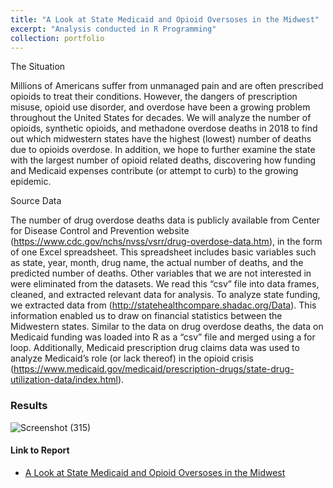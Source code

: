 ```yaml
---
title: "A Look at State Medicaid and Opioid Oversoses in the Midwest"
excerpt: "Analysis conducted in R Programming"
collection: portfolio
---
```


The Situation 

Millions of Americans suffer from unmanaged pain and are often prescribed opioids to treat their conditions. However, the dangers of prescription misuse, opioid use disorder, and overdose have been a growing problem throughout the United States for decades. We will analyze the number of opioids, synthetic opioids, and methadone overdose deaths in 2018 to find out which midwestern states have the highest (lowest) number of deaths due to opioids overdose.  In addition, we hope to further examine the state with the largest number of opioid related deaths, discovering how funding and Medicaid expenses contribute (or attempt to curb) to the growing epidemic.  

 Source Data 

The number of drug overdose deaths data is publicly available from Center for Disease Control and Prevention website (https://www.cdc.gov/nchs/nvss/vsrr/drug-overdose-data.htm), in the form of one Excel spreadsheet. This spreadsheet includes basic variables such as state, year, month, drug name, the actual number of deaths, and the predicted number of deaths. Other variables that we are not interested in were eliminated from the datasets. We read this “csv” file into data frames, cleaned, and extracted relevant data for analysis. To analyze state funding, we extracted data from (http://statehealthcompare.shadac.org/Data). This information enabled us to draw on financial statistics between the Midwestern states.  Similar to the data on drug overdose deaths, the data on Medicaid funding was loaded into R as a “csv” file and merged using a for loop.   Additionally, Medicaid prescription drug claims data was used to analyze Medicaid’s role (or lack thereof) in the opioid crisis (https://www.medicaid.gov/medicaid/prescription-drugs/state-drug-utilization-data/index.html).  

### Results

![Screenshot (315)](https://user-images.githubusercontent.com/54378394/99928931-81774e00-2d08-11eb-80c8-4bdc13e6c0d9.png)

#### Link to Report
* [A Look at State Medicaid and Opioid Oversoses in the Midwest](https://github.com/newing21/newing21.github.io/blob/master/files/R_Project.pdf)
